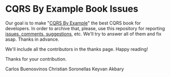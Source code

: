 # CQRS By Example Book Issues

Our goal is to make "[CQRS By Example](https://leanpub.com/cqrs-by-example)" the best CQRS book for developers. In order to archive that, please, use this repository for reporting [issues, comments, suggestions](https://github.com/cqrs-by-example/book-issues/issues), etc. We'll try to answer all of them and fix asap. Thanks in advance.

We'll include all the contributors in the thanks page. Happy reading!

Thanks for your contribution.

Carlos Buenosvinos
Christian Soronellas
Keyvan Akbary
